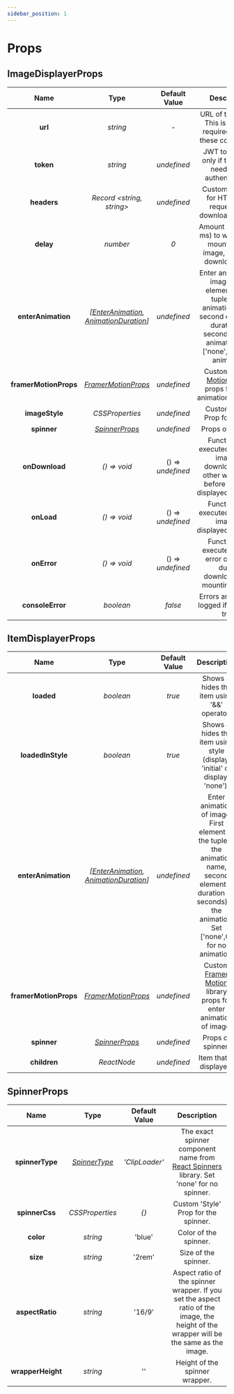 ```yaml
---
sidebar_position: 1
---
```


# Props

## ImageDisplayerProps

|         Name          |                                                             Type                                                             |   Default Value   |                                                                              Description                                                                               |
| :-------------------: | :--------------------------------------------------------------------------------------------------------------------------: | :---------------: | :--------------------------------------------------------------------------------------------------------------------------------------------------------------------: |
|        **url**        |                                                           _string_                                                           |        _-_        |                                                  URL of the image. This is the only required prop of these component.                                                  |
|       **token**       |                                                           _string_                                                           |    _undefined_    |                                                       JWT token. Use only if the image needs JWT authentication.                                                       |
|      **headers**      |                                                 _Record \<string, string\>_                                                  |    _undefined_    |                                                       Custom headers for HTTP GET request that downloads image.                                                        |
|       **delay**       |                                                           _number_                                                           |        _0_        |                                          Amount of time (in ms) to wait before mounting the image, just after downloading it.                                          |
|  **enterAnimation**   | _[[EnterAnimation](/docs/props-types/types#enteranimation), [AnimationDuration](/docs/props-types/types#animationduration)]_ |    _undefined_    | Enter animation of image. First element of the tuple is the animation name, second element is duration (in seconds) of the animation. Set ['none',0] for no animation. |
| **framerMotionProps** |                               _[FramerMotionProps](/docs/props-types/types#framermotionprops)_                               |    _undefined_    |                                   Custom [Framer Motion](https://www.framer.com/motion/) library props for enter animation of image.                                   |
|    **imageStyle**     |                                                       _CSSProperties_                                                        |    _undefined_    |                                                                     Custom 'Style' Prop for image.                                                                     |
|      **spinner**      |                                               [_SpinnerProps_](#spinnerprops)                                                |    _undefined_    |                                                                           Props of spinner.                                                                            |
|    **onDownload**     |                                                         _() => void_                                                         | () => _undefined_ |                             Function that executed just after image is downloaded. In other words just before image is displayed/mounted.                              |
|      **onLoad**       |                                                         _() => void_                                                         | () => _undefined_ |                                                     Function that executed just after image is displayed/mounted.                                                      |
|      **onError**      |                                                         _() => void_                                                         | () => _undefined_ |                                           Function that executed on any error occurred during downloading or mounting image.                                           |
|   **consoleError**    |                                                          _boolean_                                                           |      _false_      |                                                             Errors are console logged if that is set true.                                                             |

## ItemDisplayerProps

|         Name          |                                                             Type                                                             | Default Value |                                                                              Description                                                                               |
| :-------------------: | :--------------------------------------------------------------------------------------------------------------------------: | :-----------: | :--------------------------------------------------------------------------------------------------------------------------------------------------------------------: |
|      **loaded**       |                                                          _boolean_                                                           |    _true_     |                                                              Shows & hides the item using '&&' operator.                                                               |
|   **loadedInStyle**   |                                                          _boolean_                                                           |    _true_     |                                              Shows & hides the item using style (display: 'initial' or display: 'none').                                               |
|  **enterAnimation**   | _[[EnterAnimation](/docs/props-types/types#enteranimation), [AnimationDuration](/docs/props-types/types#animationduration)]_ |  _undefined_  | Enter animation of image. First element of the tuple is the animation name, second element is duration (in seconds) of the animation. Set ['none',0] for no animation. |
| **framerMotionProps** |                               _[FramerMotionProps](/docs/props-types/types#framermotionprops)_                               |  _undefined_  |                                   Custom [Framer Motion](https://www.framer.com/motion/) library props for enter animation of image.                                   |
|      **spinner**      |                                               [_SpinnerProps_](#spinnerprops)                                                |  _undefined_  |                                                                           Props of spinner.                                                                            |
|     **children**      |                                                         _ReactNode_                                                          |  _undefined_  |                                                                        Item that is displayed.                                                                         |

## SpinnerProps

|       Name        |                         Type                         | Default Value  |                                                               Description                                                               |
| :---------------: | :--------------------------------------------------: | :------------: | :-------------------------------------------------------------------------------------------------------------------------------------: |
|  **spinnerType**  | _[SpinnerType](/docs/props-types/types#spinnertype)_ | _'ClipLoader'_ |   The exact spinner component name from [React Spinners](https://www.davidhu.io/react-spinners/) library. Set 'none' for no spinner.    |
|  **spinnerCss**   |                   _CSSProperties_                    |     _\{\}_     |                                                  Custom 'Style' Prop for the spinner.                                                   |
|     **color**     |                       _string_                       |     'blue'     |                                                          Color of the spinner.                                                          |
|     **size**      |                       _string_                       |     '2rem'     |                                                          Size of the spinner.                                                           |
|  **aspectRatio**  |                       _string_                       |     '16/9'     | Aspect ratio of the spinner wrapper. If you set the aspect ratio of the image, the height of the wrapper will be the same as the image. |
| **wrapperHeight** |                       _string_                       |       ''       |                                                     Height of the spinner wrapper.                                                      |
